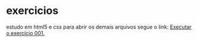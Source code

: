 # exercicios
estudo em html5 e css para abrir os demais arquivos segue o link:
 <a href = "https://wwroxo.github.io/exercicios/Ex001/index.html"> Executar o exercício 001.</a> 
